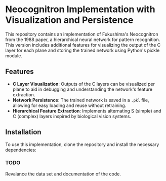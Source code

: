 # Neocognitron Implementation with Visualization and Persistence

This repository contains an implementation of Fukushima's Neocognitron from the 1988 paper, a hierarchical neural network for pattern recognition. This version includes additional features for visualizing the output of the C layer for each plane and storing the trained network using Python's pickle module.

## Features
- **C Layer Visualization**: Outputs of the C layers can be visualized per plane to aid in debugging and understanding the network's feature extraction.
- **Network Persistence**: The trained network is saved in a `.pkl` file, allowing for easy loading and reuse without retraining.
- **Hierarchical Feature Extraction**: Implements alternating S (simple) and C (complex) layers inspired by biological vision systems.

## Installation
To use this implementation, clone the repository and install the necessary dependencies:

### TODO
Revalance the data set and documentation of the code.
